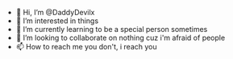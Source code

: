 - 👋 Hi, I’m @DaddyDevilx
- 👀 I’m interested in things
- 🌱 I’m currently learning to be a special person sometimes
- 💞️ I’m looking to collaborate on nothing cuz i'm afraid of people
- 📫 How to reach me you don't, i reach you

<!---
DaddyDevilx/DaddyDevilx is a ✨ special ✨ repository because its `README.md` (this file) appears on your GitHub profile.
You can click the Preview link to take a look at your changes.
--->
